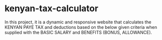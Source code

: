 # kenyan-tax-calculator
In this project, it is a dynamic and responsive website that calculates the
KENYAN PAYE TAX and deductions based on the below given criteria when supplied with the BASIC
SALARY and BENEFITS (BONUS, ALLOWANCE).